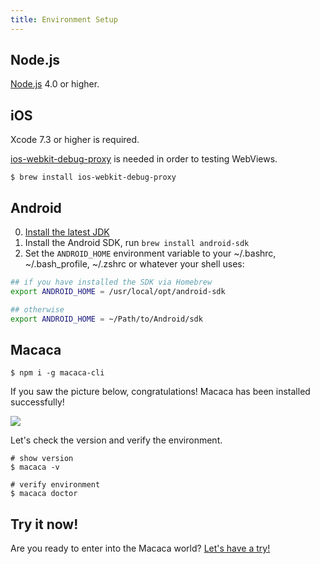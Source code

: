 ```yaml
---
title: Environment Setup
---
```


## Node.js

[Node.js](https://nodejs.org/en/) 4.0 or higher.

## iOS

Xcode 7.3 or higher is required.

[ios-webkit-debug-proxy](https://github.com/google/ios-webkit-debug-proxy) is needed in order to testing WebViews.

```shell
$ brew install ios-webkit-debug-proxy
```

## Android

0. [Install the latest JDK](http://www.oracle.com/technetwork/java/javase/downloads/jdk8-downloads-2133151.html)
0. Install the Android SDK, run `brew install android-sdk`
0. Set the `ANDROID_HOME` environment variable to your ~/.bashrc, ~/.bash_profile, ~/.zshrc or whatever your shell uses:

```bash
## if you have installed the SDK via Homebrew
export ANDROID_HOME = /usr/local/opt/android-sdk

## otherwise
export ANDROID_HOME = ~/Path/to/Android/sdk
```

## Macaca

```shell
$ npm i -g macaca-cli
```

If you saw the picture below, congratulations! Macaca has been installed successfully!

![](http://ww3.sinaimg.cn/large/6d308bd9gw1f3id1x8gw9j20pe0u2h94.jpg)

Let's check the version and verify the environment.

```shell
# show version
$ macaca -v

# verify environment
$ macaca doctor
```

## Try it now!

Are you ready to enter into the Macaca world? [Let's have a try!](./getting-started.html)
